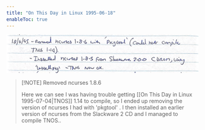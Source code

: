 ```yaml
---
title: "On This Day in Linux 1995-06-18"
enableToc: true
---
```

![](Attachments/Screenshot-2022-10-11-at%20-23.09.48.jpg)
> [!NOTE] Removed ncurses 1.8.6
> 
> Here we can see I was having trouble getting [[On This Day in Linux 1995-07-04|TNOS]] 1.14 to compile, so I ended up removing the version of ncurses I had with 'pkgtool' . I then installed an earlier version of ncurses from the Slackware 2 CD and I managed to compile TNOS..
